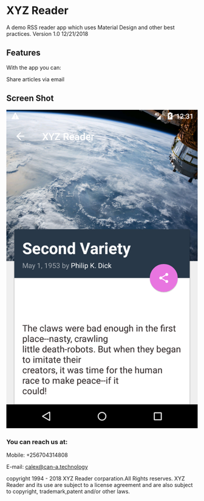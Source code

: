 
<H1>XYZ Reader</H1>
A demo RSS reader app which uses Material Design and other best practices.
Version 1.0 12/21/2018

<H2>Features</H2> 
With the app you can:  

Share articles via email

<H2>Screen Shot</H2> 

![alt text](https://github.com/Aidnac/XYZReader/blob/master/Screenshot_detail.png "Logo Detail Activity Screen Shot")


<H3>You can reach us at:</H3>

Mobile: +256704314808

E-mail: calex@can-a.technology

copyright 1994 - 2018 XYZ Reader corparation.All Rights reserves.
XYZ Reader and its use are subject to a license agreement and are 
also subject to copyright, trademark,patent and/or other laws.
